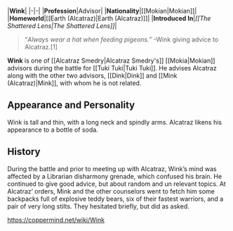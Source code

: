 |**Wink**|
|-|-|
|**Profession**|Advisor|
|**Nationality**|[[Mokian\|Mokian]]|
|**Homeworld**|[[Earth (Alcatraz)\|Earth (Alcatraz)]]|
|**Introduced In**|*[[The Shattered Lens\|The Shattered Lens]]*|

>“*Always wear a hat when feeding pigeons.*”
\-Wink giving advice to Alcatraz.[1]


**Wink** is one of [[Alcatraz Smedry\|Alcatraz Smedry's]] [[Mokia\|Mokian]] advisors during the battle for [[Tuki Tuki\|Tuki Tuki]]. He advises Alcatraz along with the other two advisors, [[Dink\|Dink]] and [[Mink (Alcatraz)\|Mink]], with whom he is not related.

## Appearance and Personality
Wink is tall and thin, with a long neck and spindly arms. Alcatraz likens his appearance to a bottle of soda.

## History
During the battle and prior to meeting up with Alcatraz, Wink’s mind was affected by a Librarian disharmony grenade, which confused his brain. He continued to give good advice, but about random and un relevant topics. At Alcatraz’ orders, Mink and the other counselors went to fetch him some backpacks full of explosive teddy bears, six of their fastest warriors, and a pair of very long stilts. They hesitated briefly, but did as asked.




https://coppermind.net/wiki/Wink